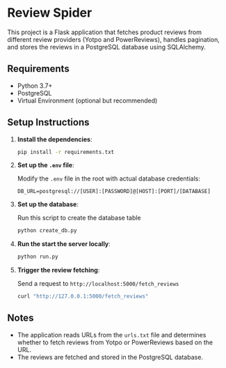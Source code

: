 
# Review Spider

This project is a Flask application that fetches product reviews from different review providers (Yotpo and PowerReviews), handles pagination, and stores the reviews in a PostgreSQL database using SQLAlchemy.

## Requirements

- Python 3.7+
- PostgreSQL
- Virtual Environment (optional but recommended)

## Setup Instructions

1. **Install the dependencies**:

    ```sh
    pip install -r requirements.txt
    ```

2. **Set up the `.env` file**:

    Modify the `.env` file in the root with actual database credentials:

    ```plaintext
    DB_URL=postgresql://[USER]:[PASSWORD]@[HOST]:[PORT]/[DATABASE]
    ```

3. **Set up the database**:

    Run this script to create the database table

    ```sh
    python create_db.py
    ```

4. **Run the start the server locally**:

    ```sh
    python run.py
    ```

5. **Trigger the review fetching**:

    Send a request to `http://localhost:5000/fetch_reviews`

    ```sh
    curl "http://127.0.0.1:5000/fetch_reviews"
    ```

## Notes

- The application reads URLs from the `urls.txt` file and determines whether to fetch reviews from Yotpo or PowerReviews based on the URL.
- The reviews are fetched and stored in the PostgreSQL database.
